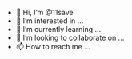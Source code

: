 - 👋 Hi, I’m @11save
- 👀 I’m interested in ...
- 🌱 I’m currently learning ...
- 💞️ I’m looking to collaborate on ...
- 📫 How to reach me ...

<!---
11save/11save is a ✨ special ✨ repository because its `README.md` (this file) appears on your GitHub profile.
You can click the Preview link to take a look at your changes.
--->
